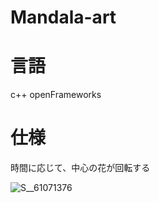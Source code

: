 # Mandala-art

# 言語
c++ 
openFrameworks

# 仕様
時間に応じて、中心の花が回転する

![S__61071376](https://user-images.githubusercontent.com/65533712/93398537-b43f3900-f8b6-11ea-9f32-cb68687d7538.jpg)

